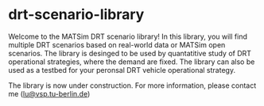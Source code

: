 # drt-scenario-library

Welcome to the MATSim DRT scenario library! In this library, you will find multiple DRT scenarios based on real-world data or MATSim open scenarios. The library is desinged to be used by quantatitive study of DRT operational strategies, where the demand are fixed. The library can also be used as a testbed for your peronsal DRT vehicle operational strategy. 

The library is now under construction. For more information, please contact me (lu@vsp.tu-berlin.de)

